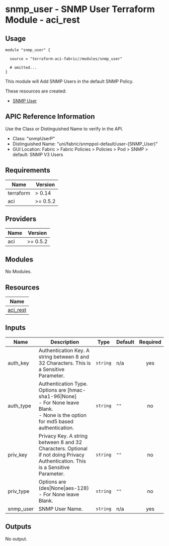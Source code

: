 # snmp_user - SNMP User Terraform Module - aci_rest

## Usage

```hcl
module "snmp_user" {

  source = "terraform-aci-fabric//modules/snmp_user"

  # omitted...
}
```

This module will Add SNMP Users in the default SNMP Policy.

These resources are created:

* [SNMP User](https://registry.terraform.io/providers/CiscoDevNet/aci/latest/docs/resources/rest)

## APIC Reference Information

Use the Class or Distinguished Name to verify in the API.

* Class: "snmpUserP"
* Distinguished Name: "uni/fabric/snmppol-default/user-{SNMP_User}"
* GUI Location: Fabric > Fabric Policies > Policies > Pod > SNMP > default: SNMP V3 Users

<!-- BEGINNING OF PRE-COMMIT-TERRAFORM DOCS HOOK -->
## Requirements

| Name | Version |
|------|---------|
| terraform | > 0.14 |
| aci | >= 0.5.2 |

## Providers

| Name | Version |
|------|---------|
| aci | >= 0.5.2 |

## Modules

No Modules.

## Resources

| Name |
|------|
| [aci_rest](https://registry.terraform.io/providers/ciscodevnet/aci/0.5.2/docs/resources/rest) |

## Inputs

| Name | Description | Type | Default | Required |
|------|-------------|------|---------|:--------:|
| auth\_key | Authentication Key.  A string between 8 and 32 Characters.  This is a Sensitive Parameter. | `string` | n/a | yes |
| auth\_type | Authentication Type.  Options are [hmac-sha1-96\|None]<br> - For None leave Blank.<br> - None is the option for md5 based authentication. | `string` | `""` | no |
| priv\_key | Privacy Key.  A string between 8 and 32 Characters.  Optional if not doing Privacy Authentication.  This is a Sensitive Parameter. | `string` | `""` | no |
| priv\_type | Options are (des\|None\|aes-128)<br> - For None leave Blank. | `string` | `""` | no |
| snmp\_user | SNMP User Name. | `string` | n/a | yes |

## Outputs

No output.
<!-- END OF PRE-COMMIT-TERRAFORM DOCS HOOK -->
